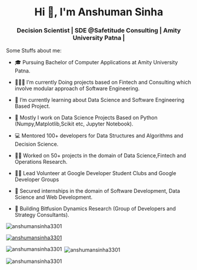 <h1 align="center">Hi 👋, I'm Anshuman Sinha</h1>
<h3 align="center">Decision Scientist | SDE @Safetitude Consulting | Amity University Patna |  </h3>
Some Stuffs about me:

- 🎓 Pursuing Bachelor of Computer Applications at Amity University Patna.
  
- 👨🏽‍💻 I’m currently Doing projects based on Fintech and Consulting which involve modular approach of Software Engineering.
  
- 🌱 I’m currently learning about Data Science and Software Engineering Based Project.
  
- 📝 Mostly I work on Data Science Projects Based on Python (Numpy,Matplotlib,Scikit etc, Jupyter Notebook).

- 💻 Mentored 100+ developers for Data Structures and Algorithms and Decision Science.

- 🧑‍💻 Worked on 50+ projects in the domain of Data Science,Fintech and Operations Research.

- 🧑‍💻 Lead Volunteer at Google Developer Student Clubs and Google Developer Groups

- 📄 Secured internships in the domain of Software Development, Data Science and Web Development.

- 🚀 Building Bitfusion Dynamics Research (Group of Developers and Strategy Consultants).

  
<p align="left"> <img src="https://komarev.com/ghpvc/?username=anshumansinha3301&label=Profile%20views&color=0e75b6&style=flat" alt="anshumansinha3301" /> </p>


<p align="left"> <a href="https://github.com/ryo-ma/github-profile-trophy"><img src="https://github-profile-trophy.vercel.app/?username=anshumansinha3301" alt="anshumansinha3301" /></a> </p>


<p align="left"> <a href="https://github-profile-trophy.vercel.app/?username=anshumansinha3301-ma&theme=darkhub" alt="anshumansinha3301" /></a> </p>


<p><img align="left" src="https://github-readme-stats.vercel.app/api/top-langs?username=anshumansinha3301&show_icons=true&locale=en&layout=compact" alt="anshumansinha3301" /></p>

<p>&nbsp;<img align="center" src="https://github-readme-stats.vercel.app/api?username=anshumansinha3301&show_icons=true&locale=en" alt="anshumansinha3301" /></p>

<p><img align="center" src="https://github-readme-streak-stats.herokuapp.com/?user=anshumansinha3301&" alt="anshumansinha3301" /></p>

